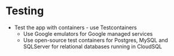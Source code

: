 # Testing 

* Test the app with containers - use Testcontainers
    * Use Google emulators for Google managed services
    * Use open-source test containers for Postgres, MySQL and SQLServer for relational databases running in CloudSQL 
